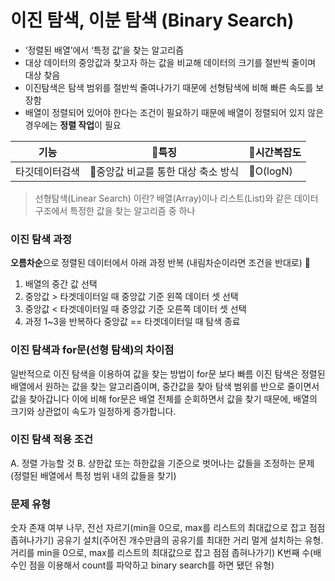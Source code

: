 # 이진 탐색, 이분 탐색 (Binary Search)  
* ‘정렬된 배열’에서 ‘특정 값’을 찾는 알고리즘
* 대상 데이터의 중앙값과 찾고자 하는 값을 비교해 데이터의 크기를 절반씩 줄이며 대상 찾음
* 이진탐색은 탐색 범위를 절반씩 줄여나가기 때문에 선형탐색에 비해 빠른 속도를 보장함
* 배열이 정렬되어 있어야 한다는 조건이 필요하기 때문에 배열이 정렬되어 있지 않은 경우에는 **정렬 작업**이 필요

|기능|특징|시간복잡도 |
|------|---|---|
|타깃데이터검색|중앙값 비교를 통한 대상 축소 방식|O(logN)|

> 선형탐색(Linear Search) 이란?
  배열(Array)이나 리스트(List)와 같은 데이터 구조에서 특정한 값을 찾는 알고리즘 중 하나

### 이진 탐색 과정
**오름차순**으로 정렬된 데이터에서 아래 과정 반복 (내림차순이라면 조건을 반대로)

1. 배열의 중간 값 선택
2. 중앙값 > 타겟데이터일 때 중앙값 기준 왼쪽 데이터 셋 선택
3. 중앙값 < 타겟데이터일 때 중앙값 기준 오른쪽 데이터 셋 선택
4. 과정 1~3을 반복하다 중앙값 == 타겟데이터일 때 탐색 종료

### 이진 탐색과 for문(선형 탐색)의 차이점
일반적으로 이진 탐색을 이용하여 값을 찾는 방법이 for문 보다 빠름
이진 탐색은 정렬된 배열에서 원하는 값을 찾는 알고리즘이며, 중간값을 찾아 탐색 범위를 반으로 줄이면서 값을 찾아갑니다
이에 비해 for문은 배열 전체를 순회하면서 값을 찾기 때문에, 배열의 크기와 상관없이 속도가 일정하게 증가합니다.

### 이진 탐색 적용 조건
A. 정렬 가능할 것
B. 상한값 또는 하한값을 기준으로 벗어나는 값들을 조정하는 문제(정렬된 배열에서 특정 범위 내의 값들을 찾기)

### 문제 유형
숫자 존재 여부
나무, 전선 자르기(min을 0으로, max를 리스트의 최대값으로 잡고 점점 좁혀나가기)
공유기 설치(주어진 개수만큼의 공유기를 최대한 거리 멀게 설치하는 유형. 거리를 min을 0으로, max를 리스트의 최대값으로 잡고 점점 좁혀나가기)
K번째 수(배수인 점을 이용해서 count를 파악하고 binary search를 하면 됐던 유형)

